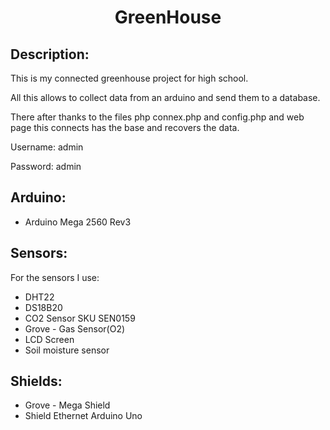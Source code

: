 
<h1 align="center">
  GreenHouse
  <br>
</h1>

## Description:
This is my connected greenhouse project for high school.

All this allows to collect data from an arduino and send them to a database.

There after thanks to the files php connex.php and config.php and web page this connects has the base and recovers the data.

Username: admin

Password: admin

## Arduino:

- Arduino Mega 2560 Rev3

## Sensors:
For the sensors I use:
- DHT22
- DS18B20
- CO2 Sensor SKU SEN0159
- Grove - Gas Sensor(O2)
- LCD Screen
- Soil moisture sensor

## Shields: 

- Grove - Mega Shield
- Shield Ethernet Arduino Uno
